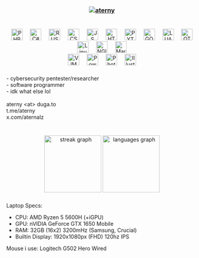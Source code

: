 <h3 align="center"><a href="https://t.me/aterny"><img src="https://ghrmt.vercel.app?font=Major+Mono+Display&size=40&pause=1000&color=812BF7&center=true&vCenter=true&random=false&width=535&lines=ATERNY;t.me%2Faterny;owner+of+NOVAtek" alt="aterny" /></a></h3>

#

<div align="center">
  <img src="https://skillicons.dev/icons?i=php" height="30" alt="PHP"  />
  <img width="12" />
  <img src="https://skillicons.dev/icons?i=cs" height="30" alt="C#"  />
  <img width="12" />
  <img src="https://skillicons.dev/icons?i=rust" height="30" alt="RUST (a bit)"  />
  <img width="12" />
  <img src="https://skillicons.dev/icons?i=css" height="30" alt="CSS"  />
  <img width="12" />
  <img src="https://skillicons.dev/icons?i=js" height="30" alt="JS"  />
  <img width="12" />
  <img src="https://skillicons.dev/icons?i=html" height="30" alt="HTML"  />
  <img width="12" />
  <img src="https://skillicons.dev/icons?i=py" height="30" alt="PYTHON"  />
  <img width="12" />
  <img src="https://skillicons.dev/icons?i=go" height="30" alt="GOLANG"  />
  <img width="12" />
  <img src="https://skillicons.dev/icons?i=lua" height="30" alt="LUA"  />
  <img width="12" />
  <!-- <img src="https://skillicons.dev/icons?i=kotlin" height="30" alt="KOTLIN (a bit)"  />
  <img width="12" /> -->
  <img src="https://skillicons.dev/icons?i=qt" height="30" alt="QT (a bit)"  />
  <br>
  <img src="https://skillicons.dev/icons?i=linux" height="30" alt="Linux (Arch, Debian, Endeavor and other distros)"  />
  <img width="12" />
  <img src="https://skillicons.dev/icons?i=nginx" height="30" alt="NGINX over apache"  />
  <img width="12" />
  <img src="https://skillicons.dev/icons?i=mysql" height="30" alt="MariaDB"  />
  <br>
  <img src="https://skillicons.dev/icons?i=vim" height="30" alt="VIM"  />
  <img width="12" />
  <img src="https://skillicons.dev/icons?i=powershell" height="30" alt="Powershell over cmd"  />
  <img width="12" />
  <img src="https://skillicons.dev/icons?i=ps" height="30" alt="Photoshop"  />
  <img width="12" />
  <img src="https://skillicons.dev/icons?i=ai" height="30" alt="Illustrator"  />
</div>

###

<p align="left">- cybersecurity pentester/researcher<br>- software programmer<br>- idk what else lol<br><br>aterny &lt;at&gt; duga.to<br>t.me/aterny<br>x.com/aternalz</p>

###

<br clear="both">

<div align="center">
  <img src="https://streak-stats.demolab.com?user=aternyx&locale=en&mode=weekly&theme=prussian&hide_border=true&border_radius=15" height="150" alt="streak graph"  />
  <img src="https://github-readme-stats.vercel.app/api/top-langs?username=aternyx&locale=en&hide_title=false&layout=compact&card_width=320&langs_count=6&theme=prussian&hide_border=true" height="150" alt="languages graph"  />
</div>

###

Laptop Specs:
- CPU: AMD Ryzen 5 5600H (+iGPU)
- GPU: nVIDIA GeForce GTX 1650 Mobile
- RAM: 32GB (16x2) 3200mHz (Samsung, Crucial)
- Builtin Display: 1920x1080px (FHD) 120hz IPS
  
Mouse i use: Logitech G502 Hero Wired

###
